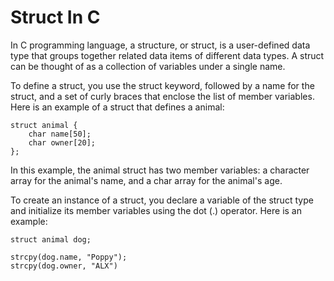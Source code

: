 # Struct In C
In C programming language, a structure, or struct, is a user-defined data type that groups together related data items of different data types. A struct can be thought of as a collection of variables under a single name.

To define a struct, you use the struct keyword, followed by a name for the struct, and a set of curly braces that enclose the list of member variables. Here is an example of a struct that defines a animal:

```
struct animal {
    char name[50];
	char owner[20];
};
```

In this example, the animal struct has two member variables: a character array for the animal's name, and a char array for the animal's age.

To create an instance of a struct, you declare a variable of the struct type and initialize its member variables using the dot (.) operator. Here is an example:


```
struct animal dog;

strcpy(dog.name, "Poppy");
strcpy(dog.owner, "ALX")
```
